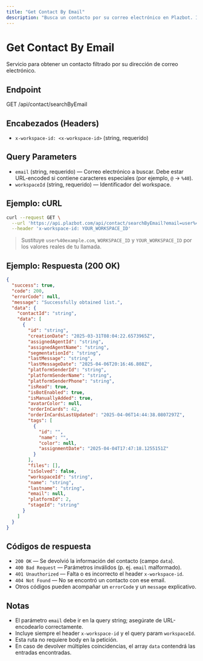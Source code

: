 ```yaml
---
title: "Get Contact By Email"
description: "Busca un contacto por su correo electrónico en Plazbot. Incluye headers, parámetros query y ejemplos de cURL / JSON."
---
```


# Get Contact By Email

Servicio para obtener un contacto filtrado por su dirección de correo electrónico.

## Endpoint

GET /api/contact/searchByEmail

## Encabezados (Headers)

- `x-workspace-id: <x-workspace-id>` (string, requerido)

## Query Parameters

- `email` (string, requerido) — Correo electrónico a buscar. Debe estar URL-encoded si contiene caracteres especiales (por ejemplo, `@` → `%40`).
- `workspaceId` (string, requerido) — Identificador del workspace.

## Ejemplo: cURL

```sh
curl --request GET \
  --url 'https://api.plazbot.com/api/contact/searchByEmail?email=user%40example.com&workspaceId=WORKSPACE_ID' \
  --header 'x-workspace-id: YOUR_WORKSPACE_ID'
```

> Sustituye `user%40example.com`, `WORKSPACE_ID` y `YOUR_WORKSPACE_ID` por los valores reales de tu llamada.

## Ejemplo: Respuesta (200 OK)

```json
{
  "success": true,
  "code": 200,
  "errorCode": null,
  "message": "Successfully obtained list.",
  "data": {
    "contactId": "string",
    "data": [
      {
        "id": "string",
        "creationDate": "2025-03-31T08:04:22.6573965Z",
        "assignedAgentId": "string",
        "assignedAgentName": "string",
        "segmentationId": "string",
        "lastMessage": "string",
        "lastMessageDate": "2025-04-06T20:16:46.808Z",
        "platformSenderId": "string",
        "platformSenderName": "string",
        "platformSenderPhone": "string",
        "isRead": true,
        "isBotEnabled": true,
        "isManuallyAdded": true,
        "avatarColor": null,
        "orderInCards": 42,
        "orderInCardsLastUpdated": "2025-04-06T14:44:38.0807297Z",
        "tags": [
          {
            "id": "",
            "name": "",
            "color": null,
            "assignmentDate": "2025-04-04T17:47:18.1255151Z"
          }
        ],
        "files": [],
        "isSolved": false,
        "workspaceId": "string",
        "name": "string",
        "lastname": "string",
        "email": null,
        "platformId": 2,
        "stageId": "string"
      }
    ]
  }
}
```

## Códigos de respuesta

- `200 OK` — Se devolvió la información del contacto (campo `data`).
- `400 Bad Request` — Parámetros inválidos (p. ej. `email` malformado).
- `401 Unauthorized` — Falta o es incorrecto el header `x-workspace-id`.
- `404 Not Found` — No se encontró un contacto con ese email.
- Otros códigos pueden acompañar un `errorCode` y un `message` explicativo.

## Notas

- El parámetro `email` debe ir en la query string; asegúrate de URL-encodearlo correctamente.
- Incluye siempre el header `x-workspace-id` y el query param `workspaceId`.
- Esta ruta no requiere body en la petición.
- En caso de devolver múltiples coincidencias, el array `data` contendrá las entradas encontradas.
